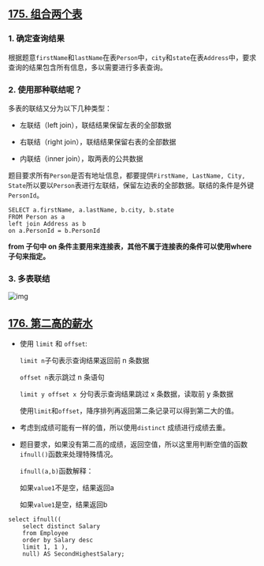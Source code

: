 ##  [175. 组合两个表](https://leetcode-cn.com/problems/combine-two-tables/submissions/)

###  1. 确定查询结果

根据题意`firstName`和`lastName`在表`Person`中，`city`和`state`在表`Address`中，要求查询的结果包含所有信息，多以需要进行多表查询。

###  2. 使用那种联结呢？

多表的联结又分为以下几种类型：

* 左联结（left join），联结结果保留左表的全部数据

* 右联结（right join），联结结果保留右表的全部数据

* 内联结（inner join），取两表的公共数据

题目要求所有`Person`是否有地址信息，都要提供`FirstName, LastName, City, State`所以要以`Person`表进行左联结，保留左边表的全部数据。联结的条件是外键`PersonId`。

```mysql
SELECT a.firstName, a.lastName, b.city, b.state
FROM Person as a
left join Address as b
on a.PersonId = b.PersonId
```

**from 子句中 on 条件主要用来连接表，其他不属于连接表的条件可以使用where 子句来指定。**

###  3. 多表联结

![img](https://gitee.com/AD-Gai-Code/pic-go/raw/master/202110291451791.jpeg)

##  [176. 第二高的薪水](https://leetcode-cn.com/problems/second-highest-salary/submissions/)

* 使用 `limit` 和 `offset`:

	`limit n`子句表示查询结果返回前 n 条数据

	`offset n`表示跳过 n 条语句

	`limit y offset x `分句表示查询结果跳过 x 条数据，读取前 y 条数据

	使用`limit`和`offset`，降序排列再返回第二条记录可以得到第二大的值。

* 考虑到成绩可能有一样的值，所以使用`distinct` 成绩进行成绩去重。

* 题目要求，如果没有第二高的成绩，返回空值，所以这里用判断空值的函数`ifnull()`函数来处理特殊情况。

	`ifnull(a,b)`函数解释：

	如果`value1`不是空，结果返回a

	如果`value1`是空，结果返回b


```mysql
select ifnull((
    select distinct Salary 
    from Employee
    order by Salary desc
    limit 1, 1 ),
    null) AS SecondHighestSalary; 
```

